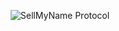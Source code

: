 <p align="center">
  <img src="https://github.com/sellmyname/.github/logo.svg?raw=true" alt="SellMyName Protocol"/>
</p>
